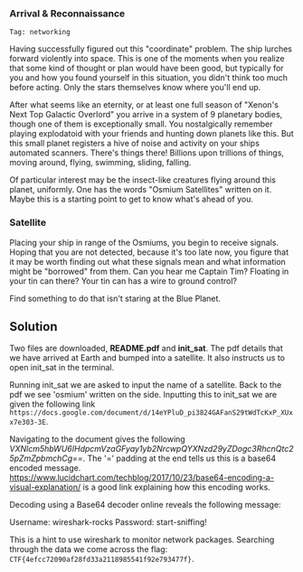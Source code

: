 ### Arrival & Reconnaissance

`Tag: networking`

Having successfully figured out this "coordinate" problem. The ship lurches forward violently into space. This is one of the moments when you realize that some kind of thought or plan would have been good, but typically for you and how you found yourself in this situation, you didn't think too much before acting. Only the stars themselves know where you'll end up.

After what seems like an eternity, or at least one full season of "Xenon's Next Top Galactic Overlord" you arrive in a system of 9 planetary bodies, though one of them is exceptionally small. You nostalgically remember playing explodatoid with your friends and hunting down planets like this. But this small planet registers a hive of noise and activity on your ships automated scanners. There's things there! Billions upon trillions of things, moving around, flying, swimming, sliding, falling.

Of particular interest may be the insect-like creatures flying around this planet, uniformly. One has the words "Osmium Satellites" written on it. Maybe this is a starting point to get to know what's ahead of you.

### Satellite

Placing your ship in range of the Osmiums, you begin to receive signals. Hoping that you are not detected, because it's too late now, you figure that it may be worth finding out what these signals mean and what information might be "borrowed" from them. Can you hear me Captain Tim? Floating in your tin can there? Your tin can has a wire to ground control?

Find something to do that isn't staring at the Blue Planet.

## Solution

Two files are downloaded, **README.pdf** and **init_sat**. The pdf details that we have arrived at Earth and bumped into a satellite. It also instructs us to open init_sat in the terminal.

Running init_sat we are asked to input the name of a satellite. Back to the pdf we see 'osmium' written on the side. Inputting this to init_sat we are given the following link `https://docs.google.com/document/d/14eYPluD_pi3824GAFanS29tWdTcKxP_XUxx7e303-3E`.

Navigating to the document gives the following *VXNlcm5hbWU6IHdpcmVzaGFyay1yb2NrcwpQYXNzd29yZDogc3RhcnQtc25pZmZpbmchCg==*. The '=' padding at the end tells us this is a base64 encoded message. https://www.lucidchart.com/techblog/2017/10/23/base64-encoding-a-visual-explanation/ is a good link explaining how this encoding works.

Decoding using a Base64 decoder online reveals the following message:

Username: wireshark-rocks
Password: start-sniffing!

This is a hint to use wireshark to monitor network packages. Searching through the data we come across the flag: `CTF{4efcc72090af28fd33a2118985541f92e793477f}`.
